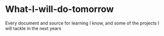 # What-I-will-do-tomorrow
Every document and source for learning I know, and some of the projects I will tackle in the next years
